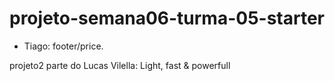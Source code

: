# projeto-semana06-turma-05-starter



- Tiago: footer/price.


projeto2
parte do Lucas Vilella: Light, fast & powerfull